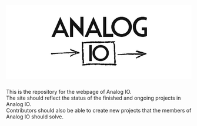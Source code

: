 ![Analog IO Logo](readme.jpg)
========
This is the repository for the webpage of Analog IO. <br>
The site should reflect the status of the finished and ongoing projects in Analog IO. <br>
Contributors should also be able to create new projects that the members of Analog IO should solve.


